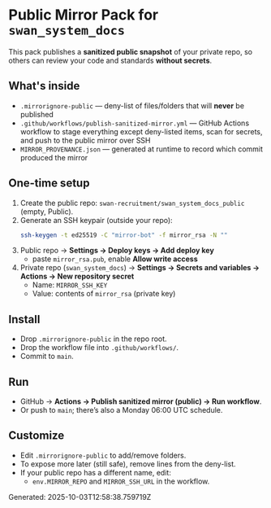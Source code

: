 # Public Mirror Pack for `swan_system_docs`

This pack publishes a **sanitized public snapshot** of your private repo, so others can review
your code and standards **without secrets**.

## What's inside
- `.mirrorignore-public` — deny-list of files/folders that will **never** be published
- `.github/workflows/publish-sanitized-mirror.yml` — GitHub Actions workflow to stage everything
  except deny-listed items, scan for secrets, and push to the public mirror over SSH
- `MIRROR_PROVENANCE.json` — generated at runtime to record which commit produced the mirror

## One-time setup
1. Create the public repo: `swan-recruitment/swan_system_docs_public` (empty, Public).
2. Generate an SSH keypair (outside your repo):
   ```bash
   ssh-keygen -t ed25519 -C "mirror-bot" -f mirror_rsa -N ""
   ```
3. Public repo → **Settings → Deploy keys → Add deploy key**  
   - paste `mirror_rsa.pub`, enable **Allow write access**
4. Private repo (`swan_system_docs`) → **Settings → Secrets and variables → Actions → New repository secret**  
   - Name: `MIRROR_SSH_KEY`  
   - Value: contents of `mirror_rsa` (private key)

## Install
- Drop `.mirrorignore-public` in the repo root.
- Drop the workflow file into `.github/workflows/`.
- Commit to `main`.

## Run
- GitHub → **Actions → Publish sanitized mirror (public) → Run workflow**.
- Or push to `main`; there’s also a Monday 06:00 UTC schedule.

## Customize
- Edit `.mirrorignore-public` to add/remove folders.
- To expose more later (still safe), remove lines from the deny-list.
- If your public repo has a different name, edit:
  - `env.MIRROR_REPO` and `MIRROR_SSH_URL` in the workflow.

Generated: 2025-10-03T12:58:38.759719Z
